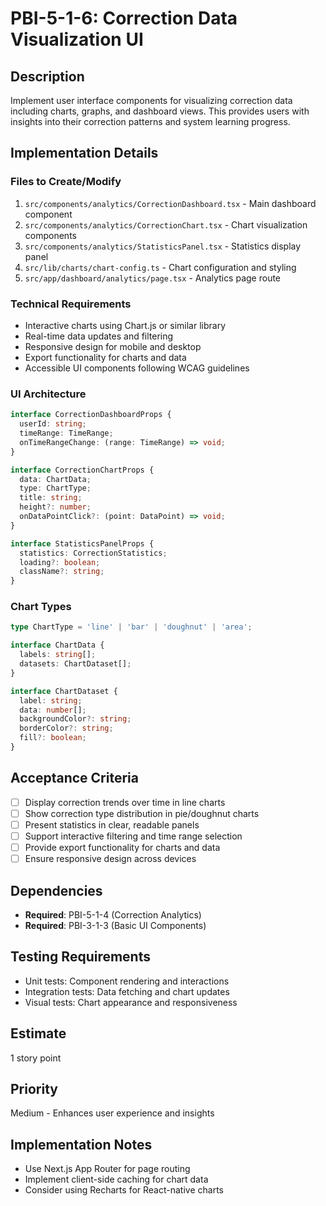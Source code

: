 # PBI-5-1-6: Correction Data Visualization UI

## Description

Implement user interface components for visualizing correction data including charts, graphs, and dashboard views. This
provides users with insights into their correction patterns and system learning progress.

## Implementation Details

### Files to Create/Modify

1. `src/components/analytics/CorrectionDashboard.tsx` - Main dashboard component
2. `src/components/analytics/CorrectionChart.tsx` - Chart visualization components
3. `src/components/analytics/StatisticsPanel.tsx` - Statistics display panel
4. `src/lib/charts/chart-config.ts` - Chart configuration and styling
5. `src/app/dashboard/analytics/page.tsx` - Analytics page route

### Technical Requirements

- Interactive charts using Chart.js or similar library
- Real-time data updates and filtering
- Responsive design for mobile and desktop
- Export functionality for charts and data
- Accessible UI components following WCAG guidelines

### UI Architecture

```typescript
interface CorrectionDashboardProps {
  userId: string;
  timeRange: TimeRange;
  onTimeRangeChange: (range: TimeRange) => void;
}

interface CorrectionChartProps {
  data: ChartData;
  type: ChartType;
  title: string;
  height?: number;
  onDataPointClick?: (point: DataPoint) => void;
}

interface StatisticsPanelProps {
  statistics: CorrectionStatistics;
  loading?: boolean;
  className?: string;
}
```

### Chart Types

```typescript
type ChartType = 'line' | 'bar' | 'doughnut' | 'area';

interface ChartData {
  labels: string[];
  datasets: ChartDataset[];
}

interface ChartDataset {
  label: string;
  data: number[];
  backgroundColor?: string;
  borderColor?: string;
  fill?: boolean;
}
```

## Acceptance Criteria

- [ ] Display correction trends over time in line charts
- [ ] Show correction type distribution in pie/doughnut charts
- [ ] Present statistics in clear, readable panels
- [ ] Support interactive filtering and time range selection
- [ ] Provide export functionality for charts and data
- [ ] Ensure responsive design across devices

## Dependencies

- **Required**: PBI-5-1-4 (Correction Analytics)
- **Required**: PBI-3-1-3 (Basic UI Components)

## Testing Requirements

- Unit tests: Component rendering and interactions
- Integration tests: Data fetching and chart updates
- Visual tests: Chart appearance and responsiveness

## Estimate

1 story point

## Priority

Medium - Enhances user experience and insights

## Implementation Notes

- Use Next.js App Router for page routing
- Implement client-side caching for chart data
- Consider using Recharts for React-native charts
